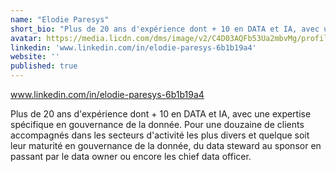 ```yaml
---
name: "Elodie Paresys"
short_bio: "Plus de 20 ans d'expérience dont + 10 en DATA et IA, avec une expertise spécifique en gouvernance de la donnée."
avatar: https://media.licdn.com/dms/image/v2/C4D03AQFb53Ua2mbvMg/profile-displayphoto-shrink_800_800/profile-displayphoto-shrink_800_800/0/1594020087622?e=1746057600&v=beta&t=BQoYwVALN-x7VuGF75x3otGfqYSRM4f4lMxiPCjMYC0
linkedin: 'www.linkedin.com/in/elodie-paresys-6b1b19a4'
website: ''
published: true
---
```


www.linkedin.com/in/elodie-paresys-6b1b19a4

Plus de 20 ans d'expérience dont + 10 en DATA et IA, avec une expertise spécifique en gouvernance de la donnée. Pour une douzaine de clients accompagnés dans les secteurs d'activité les plus divers et quelque soit leur maturité en gouvernance de la donnée, du data steward au sponsor en passant par le data owner ou encore les chief data officer.
